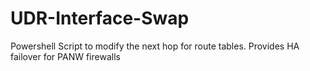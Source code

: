 # UDR-Interface-Swap
Powershell Script to modify the next hop for route tables.   Provides HA failover for PANW firewalls
